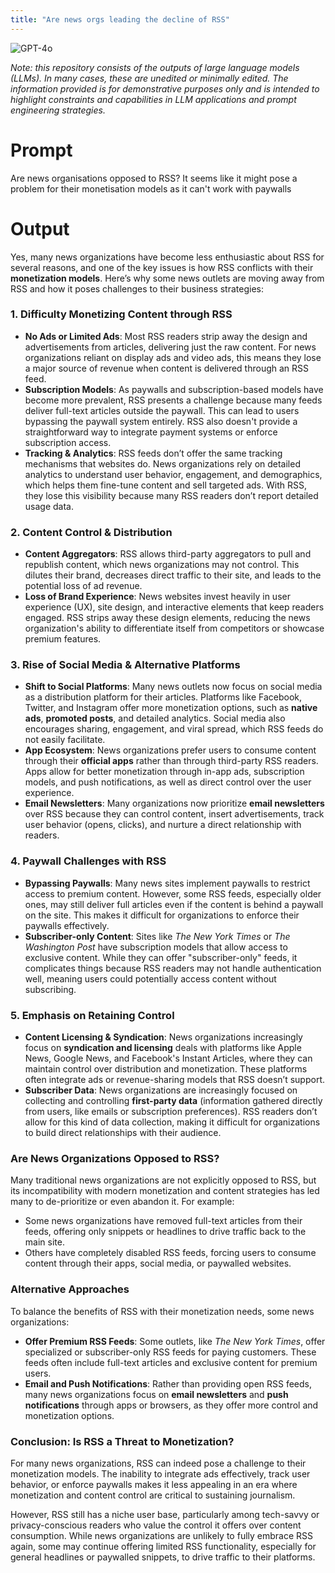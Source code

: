 ```yaml
---
title: "Are news orgs leading the decline of RSS"
---
```

![GPT-4o](https://img.shields.io/badge/GPT--4o-3333FF?style=for-the-badge&logo=openai&logoColor=white)



*Note: this repository consists of the outputs of large language models (LLMs). In many cases, these are unedited or minimally edited. The information provided is for demonstrative purposes only and is intended to highlight constraints and capabilities in LLM applications and prompt engineering strategies.*


# Prompt
Are news organisations opposed to RSS? It seems like it might pose a problem for their monetisation models as it can't work with paywalls

# Output
Yes, many news organizations have become less enthusiastic about RSS for several reasons, and one of the key issues is how RSS conflicts with their **monetization models**. Here’s why some news outlets are moving away from RSS and how it poses challenges to their business strategies:

### 1. **Difficulty Monetizing Content through RSS**
   - **No Ads or Limited Ads**: Most RSS readers strip away the design and advertisements from articles, delivering just the raw content. For news organizations reliant on display ads and video ads, this means they lose a major source of revenue when content is delivered through an RSS feed.
   - **Subscription Models**: As paywalls and subscription-based models have become more prevalent, RSS presents a challenge because many feeds deliver full-text articles outside the paywall. This can lead to users bypassing the paywall system entirely. RSS also doesn't provide a straightforward way to integrate payment systems or enforce subscription access.
   - **Tracking & Analytics**: RSS feeds don’t offer the same tracking mechanisms that websites do. News organizations rely on detailed analytics to understand user behavior, engagement, and demographics, which helps them fine-tune content and sell targeted ads. With RSS, they lose this visibility because many RSS readers don’t report detailed usage data.

### 2. **Content Control & Distribution**
   - **Content Aggregators**: RSS allows third-party aggregators to pull and republish content, which news organizations may not control. This dilutes their brand, decreases direct traffic to their site, and leads to the potential loss of ad revenue.
   - **Loss of Brand Experience**: News websites invest heavily in user experience (UX), site design, and interactive elements that keep readers engaged. RSS strips away these design elements, reducing the news organization's ability to differentiate itself from competitors or showcase premium features.

### 3. **Rise of Social Media & Alternative Platforms**
   - **Shift to Social Platforms**: Many news outlets now focus on social media as a distribution platform for their articles. Platforms like Facebook, Twitter, and Instagram offer more monetization options, such as **native ads**, **promoted posts**, and detailed analytics. Social media also encourages sharing, engagement, and viral spread, which RSS feeds do not easily facilitate.
   - **App Ecosystem**: News organizations prefer users to consume content through their **official apps** rather than through third-party RSS readers. Apps allow for better monetization through in-app ads, subscription models, and push notifications, as well as direct control over the user experience.
   - **Email Newsletters**: Many organizations now prioritize **email newsletters** over RSS because they can control content, insert advertisements, track user behavior (opens, clicks), and nurture a direct relationship with readers.

### 4. **Paywall Challenges with RSS**
   - **Bypassing Paywalls**: Many news sites implement paywalls to restrict access to premium content. However, some RSS feeds, especially older ones, may still deliver full articles even if the content is behind a paywall on the site. This makes it difficult for organizations to enforce their paywalls effectively.
   - **Subscriber-only Content**: Sites like *The New York Times* or *The Washington Post* have subscription models that allow access to exclusive content. While they can offer "subscriber-only" feeds, it complicates things because RSS readers may not handle authentication well, meaning users could potentially access content without subscribing.

### 5. **Emphasis on Retaining Control**
   - **Content Licensing & Syndication**: News organizations increasingly focus on **syndication and licensing** deals with platforms like Apple News, Google News, and Facebook's Instant Articles, where they can maintain control over distribution and monetization. These platforms often integrate ads or revenue-sharing models that RSS doesn’t support.
   - **Subscriber Data**: News organizations are increasingly focused on collecting and controlling **first-party data** (information gathered directly from users, like emails or subscription preferences). RSS readers don’t allow for this kind of data collection, making it difficult for organizations to build direct relationships with their audience.

### Are News Organizations Opposed to RSS?
Many traditional news organizations are not explicitly opposed to RSS, but its incompatibility with modern monetization and content strategies has led many to de-prioritize or even abandon it. For example:
- Some news organizations have removed full-text articles from their feeds, offering only snippets or headlines to drive traffic back to the main site.
- Others have completely disabled RSS feeds, forcing users to consume content through their apps, social media, or paywalled websites.

### Alternative Approaches
To balance the benefits of RSS with their monetization needs, some news organizations:
- **Offer Premium RSS Feeds**: Some outlets, like *The New York Times*, offer specialized or subscriber-only RSS feeds for paying customers. These feeds often include full-text articles and exclusive content for premium users.
- **Email and Push Notifications**: Rather than providing open RSS feeds, many news organizations focus on **email newsletters** and **push notifications** through apps or browsers, as they offer more control and monetization options.

### Conclusion: Is RSS a Threat to Monetization?
For many news organizations, RSS can indeed pose a challenge to their monetization models. The inability to integrate ads effectively, track user behavior, or enforce paywalls makes it less appealing in an era where monetization and content control are critical to sustaining journalism.

However, RSS still has a niche user base, particularly among tech-savvy or privacy-conscious readers who value the control it offers over content consumption. While news organizations are unlikely to fully embrace RSS again, some may continue offering limited RSS functionality, especially for general headlines or paywalled snippets, to drive traffic to their platforms.
